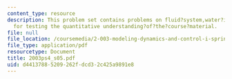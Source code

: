 ```yaml
---
content_type: resource
description: This problem set contains problems on fluid?system,water?in?the?basement?problem
  for testing the quantitative understanding?of?the?course?material.
file: null
file_location: /coursemedia/2-003-modeling-dynamics-and-control-i-spring-2005/d44137885209262fdcd32c425a9891e8_2003ps4_s05.pdf
file_type: application/pdf
resourcetype: Document
title: 2003ps4_s05.pdf
uid: d4413788-5209-262f-dcd3-2c425a9891e8
---
```

